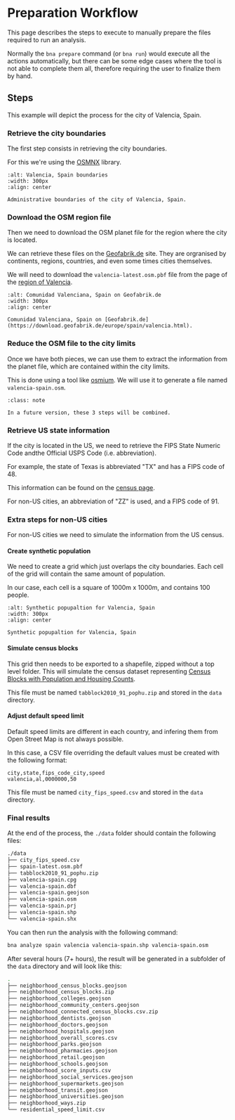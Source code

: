 # Preparation Workflow

This page describes the steps to execute to manually prepare the files required
to run an analysis.

Normally the `bna prepare` command (or `bna run`) would execute all the actions
automatically, but there can be some edge cases where the tool is not able to
complete them all, therefore requiring the user to finalize them by hand.

## Steps

This example will depict the process for the city of Valencia, Spain.

### Retrieve the city boundaries

The first step consists in retrieving the city boundaries.

For this we're using the [OSMNX] library.

```{figure} _static/valencia-spain-boundaries.png
:alt: Valencia, Spain boundaries
:width: 300px
:align: center

Administrative boundaries of the city of Valencia, Spain.
```

### Download the OSM region file

Then we need to download the OSM planet file for the region where the city is
located.

We can retrieve these files on the [Geofabrik.de] site. They are orgranised by
continents, regions, countries, and even some times cities themselves.

We will need to download the `valencia-latest.osm.pbf` file from the page of the
[region of Valencia](https://download.geofabrik.de/europe/spain/valencia.html).

```{figure} _static/comunidad-valenciana-spain-geofabrik.png
:alt: Comunidad Valenciana, Spain on Geofabrik.de
:width: 300px
:align: center

Comunidad Valenciana, Spain on [Geofabrik.de](https://download.geofabrik.de/europe/spain/valencia.html).
```

### Reduce the OSM file to the city limits

Once we have both pieces, we can use them to extract the information from the
planet file, which are contained within the city limits.

This is done using a tool like [osmium]. We will use it to generate a file named
`valencia-spain.osm`.

```{admonition} Note
:class: note

In a future version, these 3 steps will be combined.
```

### Retrieve US state information

If the city is located in the US, we need to retrieve the FIPS State Numeric
Code andthe Official USPS Code (i.e. abbreviation).

For example, the state of Texas is abbreviated "TX" and has a FIPS code of 48.

This information can be found on the
[census page](https://www.census.gov/library/reference/code-lists/ansi.html).

For non-US cities, an abbreviation of "ZZ" is used, and a FIPS code of 91.

### Extra steps for non-US cities

For non-US cities we need to simulate the information from the US census.

#### Create synthetic population

We need to create a grid which just overlaps the city boundaries. Each cell of
the grid will contain the same amount of population.

In our case, each cell is a square of 1000m x 1000m, and contains 100 people.

```{figure} _static/valencia-spain-synthetic-population.png
:alt: Synthetic popupaltion for Valencia, Spain
:width: 300px
:align: center

Synthetic popupaltion for Valencia, Spain
```

#### Simulate census blocks

This grid then needs to be exported to a shapefile, zipped without a top level
folder. This will simulate the census dataset representing
[Census Blocks with Population and Housing Counts](https://www.census.gov/geographies/mapping-files/2010/geo/tiger-line-file.html).

This file must be named `tabblock2010_91_pophu.zip` and stored in the `data`
directory.

#### Adjust default speed limit

Default speed limits are different in each country, and infering them from Open
Street Map is not always possible.

In this case, a CSV file overriding the default values must be created with the
following format:

```text
city,state,fips_code_city,speed
valencia,al,0000000,50
```

This file must be named `city_fips_speed.csv` and stored in the `data`
directory.

### Final results

At the end of the process, the `./data` folder should contain the following
files:

```bash
./data
├── city_fips_speed.csv
├── spain-latest.osm.pbf
├── tabblock2010_91_pophu.zip
├── valencia-spain.cpg
├── valencia-spain.dbf
├── valencia-spain.geojson
├── valencia-spain.osm
├── valencia-spain.prj
├── valencia-spain.shp
└── valencia-spain.shx
```

You can then run the analysis with the following command:

```bash
bna analyze spain valencia valencia-spain.shp valencia-spain.osm
```

After several hours (7+ hours), the result will be generated in a subfolder of
the `data` directory and will look like this:

```bash
.
├── neighborhood_census_blocks.geojson
├── neighborhood_census_blocks.zip
├── neighborhood_colleges.geojson
├── neighborhood_community_centers.geojson
├── neighborhood_connected_census_blocks.csv.zip
├── neighborhood_dentists.geojson
├── neighborhood_doctors.geojson
├── neighborhood_hospitals.geojson
├── neighborhood_overall_scores.csv
├── neighborhood_parks.geojson
├── neighborhood_pharmacies.geojson
├── neighborhood_retail.geojson
├── neighborhood_schools.geojson
├── neighborhood_score_inputs.csv
├── neighborhood_social_services.geojson
├── neighborhood_supermarkets.geojson
├── neighborhood_transit.geojson
├── neighborhood_universities.geojson
├── neighborhood_ways.zip
└── residential_speed_limit.csv
```

[geofabrik.de]: https://download.geofabrik.de
[osmium]: https://osmcode.org/osmium-tool/
[osmnx]: https://osmnx.readthedocs.io/en/stable/
